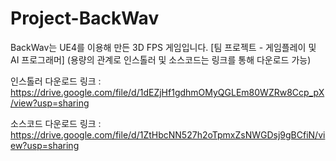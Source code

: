# Project-BackWav
BackWav는 UE4를 이용해 만든 3D FPS 게임입니다. [팀 프로젝트 - 게임플레이 및 AI 프로그래머] 
(용량의 관계로 인스톨러 및 소스코드는 링크를 통해 다운로드 가능)

인스톨러 다운로드 링크 : https://drive.google.com/file/d/1dEZjHf1gdhmOMyQGLEm80WZRw8Ccp_pX/view?usp=sharing

소스코드 다운로드 링크 : https://drive.google.com/file/d/1ZtHbcNN527h2oTpmxZsNWGDsj9gBCfiN/view?usp=sharing

